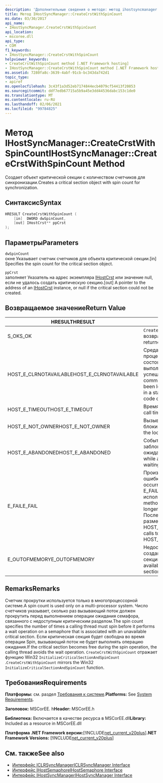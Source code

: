 ```yaml
---
description: 'Дополнительные сведения о методе: метод ihostsyncmanager:: Креатекрствисспинкаунт'
title: Метод IHostSyncManager::CreateCrstWithSpinCount
ms.date: 03/30/2017
api_name:
- IHostSyncManager.CreateCrstWithSpinCount
api_location:
- mscoree.dll
api_type:
- COM
f1_keywords:
- IHostSyncManager::CreateCrstWithSpinCount
helpviewer_keywords:
- CreateCrstWithSpinCount method [.NET Framework hosting]
- IHostSyncManager::CreateCrstWithSpinCount method [.NET Framework hosting]
ms.assetid: 7280fa8c-3639-4abf-91cb-bc343da742d1
topic_type:
- apiref
ms.openlocfilehash: 3c43f1a3d52eb7174844ecb4079cf54413f20853
ms.sourcegitcommit: ddf7edb67715a5b9a45e3dd44536dabc153c1de0
ms.translationtype: MT
ms.contentlocale: ru-RU
ms.lasthandoff: 02/06/2021
ms.locfileid: "99784825"
---
```

# <a name="ihostsyncmanagercreatecrstwithspincount-method"></a><span data-ttu-id="e3d36-103">Метод IHostSyncManager::CreateCrstWithSpinCount</span><span class="sxs-lookup"><span data-stu-id="e3d36-103">IHostSyncManager::CreateCrstWithSpinCount Method</span></span>

<span data-ttu-id="e3d36-104">Создает объект критической секции с количеством счетчиков для синхронизации.</span><span class="sxs-lookup"><span data-stu-id="e3d36-104">Creates a critical section object with spin count for synchronization.</span></span>  
  
## <a name="syntax"></a><span data-ttu-id="e3d36-105">Синтаксис</span><span class="sxs-lookup"><span data-stu-id="e3d36-105">Syntax</span></span>  
  
```cpp  
HRESULT CreateCrstWithSpinCount (  
    [in]  DWORD dwSpinCount,  
    [out] IHostCrst** ppCrst  
);  
```  
  
## <a name="parameters"></a><span data-ttu-id="e3d36-106">Параметры</span><span class="sxs-lookup"><span data-stu-id="e3d36-106">Parameters</span></span>  

 `dwSpinCount`  
 <span data-ttu-id="e3d36-107">окне Указывает счетчик счетчиков для объекта критической секции.</span><span class="sxs-lookup"><span data-stu-id="e3d36-107">[in] Specifies the spin count for the critical section object.</span></span>  
  
 `ppCrst`  
 <span data-ttu-id="e3d36-108">заполняет Указатель на адрес экземпляра [IHostCrst](ihostcrst-interface.md) или значение null, если не удалось создать критическую секцию.</span><span class="sxs-lookup"><span data-stu-id="e3d36-108">[out] A pointer to the address of an [IHostCrst](ihostcrst-interface.md) instance, or null if the critical section could not be created.</span></span>  
  
## <a name="return-value"></a><span data-ttu-id="e3d36-109">Возвращаемое значение</span><span class="sxs-lookup"><span data-stu-id="e3d36-109">Return Value</span></span>  
  
|<span data-ttu-id="e3d36-110">HRESULT</span><span class="sxs-lookup"><span data-stu-id="e3d36-110">HRESULT</span></span>|<span data-ttu-id="e3d36-111">Описание:</span><span class="sxs-lookup"><span data-stu-id="e3d36-111">Description</span></span>|  
|-------------|-----------------|  
|<span data-ttu-id="e3d36-112">S_OK</span><span class="sxs-lookup"><span data-stu-id="e3d36-112">S_OK</span></span>|<span data-ttu-id="e3d36-113">`CreateCrstWithSpinCount` успешно возвращено.</span><span class="sxs-lookup"><span data-stu-id="e3d36-113">`CreateCrstWithSpinCount` returned successfully.</span></span>|  
|<span data-ttu-id="e3d36-114">HOST_E_CLRNOTAVAILABLE</span><span class="sxs-lookup"><span data-stu-id="e3d36-114">HOST_E_CLRNOTAVAILABLE</span></span>|<span data-ttu-id="e3d36-115">Среда CLR не была загружена в процесс, или среда CLR находится в состоянии, в котором она не может выполнить управляемый код или успешно обработать вызов.</span><span class="sxs-lookup"><span data-stu-id="e3d36-115">The common language runtime (CLR) has not been loaded into a process, or the CLR is in a state in which it cannot run managed code or process the call successfully.</span></span>|  
|<span data-ttu-id="e3d36-116">HOST_E_TIMEOUT</span><span class="sxs-lookup"><span data-stu-id="e3d36-116">HOST_E_TIMEOUT</span></span>|<span data-ttu-id="e3d36-117">Время ожидания вызова истекло.</span><span class="sxs-lookup"><span data-stu-id="e3d36-117">The call timed out.</span></span>|  
|<span data-ttu-id="e3d36-118">HOST_E_NOT_OWNER</span><span class="sxs-lookup"><span data-stu-id="e3d36-118">HOST_E_NOT_OWNER</span></span>|<span data-ttu-id="e3d36-119">Вызывающий объект не владеет блокировкой.</span><span class="sxs-lookup"><span data-stu-id="e3d36-119">The caller does not own the lock.</span></span>|  
|<span data-ttu-id="e3d36-120">HOST_E_ABANDONED</span><span class="sxs-lookup"><span data-stu-id="e3d36-120">HOST_E_ABANDONED</span></span>|<span data-ttu-id="e3d36-121">Событие было отменено, пока заблокированный поток или волокно ожидают его.</span><span class="sxs-lookup"><span data-stu-id="e3d36-121">An event was canceled while a blocked thread or fiber was waiting on it.</span></span>|  
|<span data-ttu-id="e3d36-122">E_FAIL</span><span class="sxs-lookup"><span data-stu-id="e3d36-122">E_FAIL</span></span>|<span data-ttu-id="e3d36-123">Произошла неизвестная фатальная ошибка.</span><span class="sxs-lookup"><span data-stu-id="e3d36-123">An unknown catastrophic failure occurred.</span></span> <span data-ttu-id="e3d36-124">Когда метод возвращает E_FAIL, среда CLR больше не может использоваться в процессе.</span><span class="sxs-lookup"><span data-stu-id="e3d36-124">When a method returns E_FAIL, the CLR is no longer usable within the process.</span></span> <span data-ttu-id="e3d36-125">Последующие вызовы методов размещения возвращают HOST_E_CLRNOTAVAILABLE.</span><span class="sxs-lookup"><span data-stu-id="e3d36-125">Subsequent calls to hosting methods return HOST_E_CLRNOTAVAILABLE.</span></span>|  
|<span data-ttu-id="e3d36-126">E_OUTOFMEMORY</span><span class="sxs-lookup"><span data-stu-id="e3d36-126">E_OUTOFMEMORY</span></span>|<span data-ttu-id="e3d36-127">Недостаточно свободной памяти для создания запрошенной критической секции.</span><span class="sxs-lookup"><span data-stu-id="e3d36-127">Not enough memory was available to create the requested critical section.</span></span>|  
  
## <a name="remarks"></a><span data-ttu-id="e3d36-128">Remarks</span><span class="sxs-lookup"><span data-stu-id="e3d36-128">Remarks</span></span>  

 <span data-ttu-id="e3d36-129">Счетчик прокрутки используется только в многопроцессорной системе.</span><span class="sxs-lookup"><span data-stu-id="e3d36-129">A spin count is used only on a multi-processor system.</span></span> <span data-ttu-id="e3d36-130">Число счетчиков указывает, сколько раз вызывающий поток должен прокрутить перед выполнением операции ожидания семафора, связанного с недоступным критическим разделом.</span><span class="sxs-lookup"><span data-stu-id="e3d36-130">The spin count specifies the number of times a calling thread must spin before it performs a wait operation on a semaphore that is associated with an unavailable critical section.</span></span> <span data-ttu-id="e3d36-131">Если критическая секция будет свободна во время операции Spin, вызывающий поток не будет выполнять операцию ожидания.</span><span class="sxs-lookup"><span data-stu-id="e3d36-131">If the critical section becomes free during the spin operation, the calling thread avoids the wait operation.</span></span> <span data-ttu-id="e3d36-132">`CreateCrstWithSpinCount` отражает функцию Win32 `InitializeCriticalSectionAndSpinCount` .</span><span class="sxs-lookup"><span data-stu-id="e3d36-132">`CreateCrstWithSpinCount` mirrors the Win32 `InitializeCriticalSectionAndSpinCount` function.</span></span>  
  
## <a name="requirements"></a><span data-ttu-id="e3d36-133">Требования</span><span class="sxs-lookup"><span data-stu-id="e3d36-133">Requirements</span></span>  

 <span data-ttu-id="e3d36-134">**Платформы:** см. раздел [Требования к системе](../../get-started/system-requirements.md).</span><span class="sxs-lookup"><span data-stu-id="e3d36-134">**Platforms:** See [System Requirements](../../get-started/system-requirements.md).</span></span>  
  
 <span data-ttu-id="e3d36-135">**Заголовок:** MSCorEE. h</span><span class="sxs-lookup"><span data-stu-id="e3d36-135">**Header:** MSCorEE.h</span></span>  
  
 <span data-ttu-id="e3d36-136">**Библиотека:** Включается в качестве ресурса в MSCorEE.dll</span><span class="sxs-lookup"><span data-stu-id="e3d36-136">**Library:** Included as a resource in MSCorEE.dll</span></span>  
  
 <span data-ttu-id="e3d36-137">**Платформа .NET Framework версии:**[!INCLUDE[net_current_v20plus](../../../../includes/net-current-v20plus-md.md)]</span><span class="sxs-lookup"><span data-stu-id="e3d36-137">**.NET Framework Versions:** [!INCLUDE[net_current_v20plus](../../../../includes/net-current-v20plus-md.md)]</span></span>  
  
## <a name="see-also"></a><span data-ttu-id="e3d36-138">См. также</span><span class="sxs-lookup"><span data-stu-id="e3d36-138">See also</span></span>

- [<span data-ttu-id="e3d36-139">Интерфейс ICLRSyncManager</span><span class="sxs-lookup"><span data-stu-id="e3d36-139">ICLRSyncManager Interface</span></span>](iclrsyncmanager-interface.md)
- [<span data-ttu-id="e3d36-140">Интерфейс IHostSemaphore</span><span class="sxs-lookup"><span data-stu-id="e3d36-140">IHostSemaphore Interface</span></span>](ihostsemaphore-interface.md)
- [<span data-ttu-id="e3d36-141">Интерфейс IHostSyncManager</span><span class="sxs-lookup"><span data-stu-id="e3d36-141">IHostSyncManager Interface</span></span>](ihostsyncmanager-interface.md)
